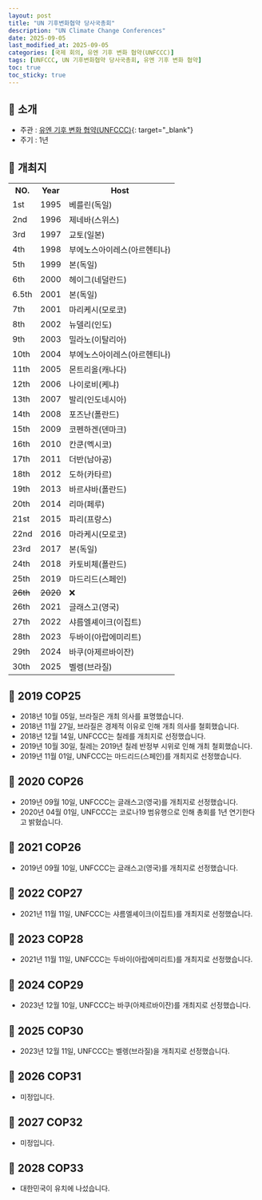 ```yaml
---
layout: post
title: "UN 기후변화협약 당사국총회"
description: "UN Climate Change Conferences"
date: 2025-09-05
last_modified_at: 2025-09-05
categories: [국제 회의, 유엔 기후 변화 협약(UNFCCC)]
tags: [UNFCCC, UN 기후변화협약 당사국총회, 유엔 기후 변화 협약]
toc: true
toc_sticky: true
---
```

## 📜 소개
* 주관 : [유엔 기후 변화 협약(UNFCCC)](https://unfccc.int/){: target="_blank"}
* 주기 : 1년

## 📜 개최지

<html>

<head>
    <meta charset="UTF-8">
</head>

<body>
    <table>
        <tr class="header-row">
            <th class="col-no">NO.</th>
            <th class="col-year">Year</th>
            <th class="col-host">Host</th>
        </tr>
        <tr>
            <td>1st</td>
            <td>1995</td>
            <td>베를린(독일)</td>
        </tr>
        <tr>
            <td>2nd</td>
            <td>1996</td>
            <td>제네바(스위스)</td>
        </tr>
        <tr>
            <td>3rd</td>
            <td>1997</td>
            <td>교토(일본)</td>
        </tr>
        <tr>
            <td>4th</td>
            <td>1998</td>
            <td>부에노스아이레스(아르헨티나)</td>
        </tr>
        <tr>
            <td>5th</td>
            <td>1999</td>
            <td>본(독일)</td>
        </tr>
        <tr>
            <td>6th</td>
            <td>2000</td>
            <td>헤이그(네덜란드)</td>
        </tr>
        <tr>
            <td>6.5th</td>
            <td>2001</td>
            <td>본(독일)</td>
        </tr>
        <tr>
            <td>7th</td>
            <td>2001</td>
            <td>마리케시(모로코)</td>
        </tr>
        <tr>
            <td>8th</td>
            <td>2002</td>
            <td>뉴델리(인도)</td>
        </tr>
        <tr>
            <td>9th</td>
            <td>2003</td>
            <td>밀라노(이탈리아)</td>
        </tr>
        <tr>
            <td>10th</td>
            <td>2004</td>
            <td>부에노스아이레스(아르헨티나)</td>
        </tr>
        <tr>
            <td>11th</td>
            <td>2005</td>
            <td>몬트리올(캐나다)</td>
        </tr>
        <tr>
            <td>12th</td>
            <td>2006</td>
            <td>나이로비(케냐)</td>
        </tr>
        <tr>
            <td>13th</td>
            <td>2007</td>
            <td>발리(인도네시아)</td>
        </tr>
        <tr>
            <td>14th</td>
            <td>2008</td>
            <td>포즈난(폴란드)</td>
        </tr>
        <tr>
            <td>15th</td>
            <td>2009</td>
            <td>코펜하겐(덴마크)</td>
        </tr>
        <tr>
            <td>16th</td>
            <td>2010</td>
            <td>칸쿤(멕시코)</td>
        </tr>
        <tr>
            <td>17th</td>
            <td>2011</td>
            <td>더반(남아공)</td>
        </tr>
        <tr>
            <td>18th</td>
            <td>2012</td>
            <td>도하(카타르)</td>
        </tr>
        <tr>
            <td>19th</td>
            <td>2013</td>
            <td>바르샤바(폴란드)</td>
        </tr>
        <tr>
            <td>20th</td>
            <td>2014</td>
            <td>리마(페루)</td>
        </tr>
        <tr>
            <td>21st</td>
            <td>2015</td>
            <td>파리(프랑스)</td>
        </tr>
        <tr>
            <td>22nd</td>
            <td>2016</td>
            <td>마라케시(모로코)</td>
        </tr>
        <tr>
            <td>23rd</td>
            <td>2017</td>
            <td>본(독일)</td>
        </tr>
        <tr>
            <td>24th</td>
            <td>2018</td>
            <td>카토비체(폴란드)</td>
        </tr>
        <tr>
            <td>25th</td>
            <td>2019</td>
            <td>마드리드(스페인)</td>
        </tr>
        <tr>
            <td><del>26th</del></td>
            <td><del>2020</del></td>
            <td>❌</td>
        </tr>
        <tr>
            <td>26th</td>
            <td>2021</td>
            <td>글래스고(영국)</td>
        </tr>
        <tr>
            <td>27th</td>
            <td>2022</td>
            <td>샤름엘셰이크(이집트)</td>
        </tr>
        <tr>
            <td>28th</td>
            <td>2023</td>
            <td>두바이(아랍에미리트)</td>
        </tr>
        <tr>
            <td>29th</td>
            <td>2024</td>
            <td>바쿠(아제르바이잔)</td>
        </tr>
        <tr>
            <td>30th</td>
            <td>2025</td>
            <td>벨렝(브라질)</td>
        </tr>
    </table>
</body>

</html>

## 📜 2019 COP25
* 2018년 10월 05일, 브라질은 개최 의사를 표명했습니다.
* 2018년 11월 27일, 브라질은 경제적 이유로 인해 개최 의사를 철회했습니다.
* 2018년 12월 14일, UNFCCC는 칠레를 개최지로 선정했습니다.
* 2019년 10월 30일, 칠레는 2019년 칠레 반정부 시위로 인해 개최 철회했습니다.
* 2019년 11월 01일, UNFCCC는 <span class="foreign-host">마드리드(스페인)</span>를 개최지로 선정했습니다.

## 📜 2020 COP26
* 2019년 09월 10일, UNFCCC는 글래스고(영국)를 개최지로 선정했습니다.
* 2020년 04월 01일, UNFCCC는 코로나19 범유행으로 인해 총회를 1년 연기한다고 밝혔습니다.

## 📜 2021 COP26
* 2019년 09월 10일, UNFCCC는 <span class="foreign-host">글래스고(영국)</span>를 개최지로 선정했습니다.

## 📜 2022 COP27
* 2021년 11월 11일, UNFCCC는 <span class="foreign-host">샤름엘셰이크(이집트)</span>를 개최지로 선정했습니다.

## 📜 2023 COP28
* 2021년 11월 11일, UNFCCC는 <span class="foreign-host">두바이(아랍에미리트)</span>를 개최지로 선정했습니다.

## 📜 2024 COP29
* 2023년 12월 10일, UNFCCC는 <span class="foreign-host">바쿠(아제르바이잔)</span>를 개최지로 선정했습니다.

## 📜 2025 COP30
* 2023년 12월 11일, UNFCCC는 <span class="foreign-host">벨렝(브라질)</span>을 개최지로 선정했습니다.

## 📜 2026 COP31
* 미정입니다.

## 📜 2027 COP32
* 미정입니다.

## 📜 2028 COP33
* 대한민국이 유치에 나섰습니다.
